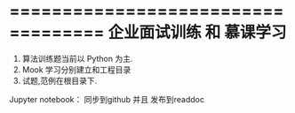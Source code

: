 ===================================
企业面试训练 和 慕课学习
===================================

1. 算法训练题当前以 Python 为主.
2. Mook 学习分别建立和工程目录
3. 试题,范例在根目录下.


Jupyter notebook： 同步到github 并且 发布到readdoc
